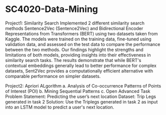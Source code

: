 # SC4020-Data-Mining

Project1: Similarity Search
 Implemented 2 different similarity search methods Sentence2Vec (Sentence2Vec) and Bidirectional Encoder Representations from Transformers (BERT) using two datasets taken from Kaggle. The models were trained on the training data, fine-tuned using validation data, and assessed on the test data to compare the performance between the two methods. Our findings highlight the strengths and limitations of both models, providing insights into their effectiveness in similarity search tasks. The results demonstrate that while BERT's contextual embeddings generally lead to better performance for complex datasets, Sent2Vec provides a computationally efficient alternative with comparable performance on simpler datasets.

 Project2: Apriori ALgorithm
 a. Analysis of Co-occurrence Patterns of Points of Interest (POI)
 b. Mining Sequential Patterns
 c. Open Advanced Task
      Problem Statement: Predicting the user’s next location 
      Dataset: Trip Legs generated in task 2
      Solution: Use the Triplegs generated in task 2 as input into an LSTM model to predict a user's next location. 
